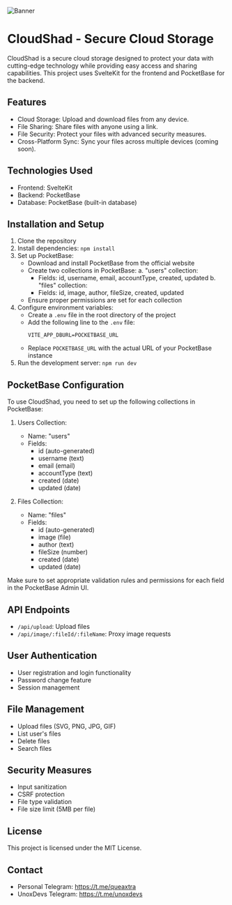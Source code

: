 ![Banner](https://www.upload.ee/image/17120069/idk.png)

# CloudShad - Secure Cloud Storage

CloudShad is a secure cloud storage designed to protect your data with cutting-edge technology while providing easy access and sharing capabilities. This project uses SvelteKit for the frontend and PocketBase for the backend.

## Features

- Cloud Storage: Upload and download files from any device.
- File Sharing: Share files with anyone using a link.
- File Security: Protect your files with advanced security measures.
- Cross-Platform Sync: Sync your files across multiple devices (coming soon).

## Technologies Used

- Frontend: SvelteKit
- Backend: PocketBase
- Database: PocketBase (built-in database)

## Installation and Setup

1. Clone the repository
2. Install dependencies: `npm install`
3. Set up PocketBase:
   - Download and install PocketBase from the official website
   - Create two collections in PocketBase:
     a. "users" collection:
        - Fields: id, username, email, accountType, created, updated
     b. "files" collection:
        - Fields: id, image, author, fileSize, created, updated
   - Ensure proper permissions are set for each collection
4. Configure environment variables:
   - Create a `.env` file in the root directory of the project
   - Add the following line to the `.env` file:
     ```
     VITE_APP_DBURL=POCKETBASE_URL
     ```
   - Replace `POCKETBASE_URL` with the actual URL of your PocketBase instance
5. Run the development server: `npm run dev`

## PocketBase Configuration

To use CloudShad, you need to set up the following collections in PocketBase:

1. Users Collection:
   - Name: "users"
   - Fields:
     - id (auto-generated)
     - username (text)
     - email (email)
     - accountType (text)
     - created (date)
     - updated (date)

2. Files Collection:
   - Name: "files"
   - Fields:
     - id (auto-generated)
     - image (file)
     - author (text)
     - fileSize (number)
     - created (date)
     - updated (date)

Make sure to set appropriate validation rules and permissions for each field in the PocketBase Admin UI.

## API Endpoints

- `/api/upload`: Upload files
- `/api/image/:fileId/:fileName`: Proxy image requests

## User Authentication

- User registration and login functionality
- Password change feature
- Session management

## File Management

- Upload files (SVG, PNG, JPG, GIF)
- List user's files
- Delete files
- Search files

## Security Measures

- Input sanitization
- CSRF protection
- File type validation
- File size limit (5MB per file)

## License

This project is licensed under the MIT License.

## Contact

- Personal Telegram: https://t.me/queaxtra
- UnoxDevs Telegram: https://t.me/unoxdevs